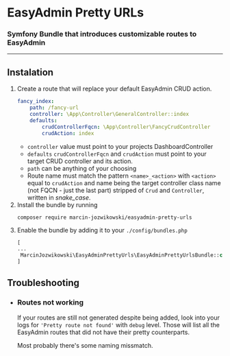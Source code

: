 # EasyAdmin Pretty URLs

### Symfony Bundle that introduces customizable routes to EasyAdmin

---

## Instalation

1. Create a route that will replace your default EasyAdmin CRUD action.
    ```yaml
    fancy_index:
        path: /fancy-url
        controller: \App\Controller\GeneralController::index
        defaults:
            crudControllerFqcn: \App\Controller\FancyCrudController
            crudAction: index
    ```
   * `controller` value must point to your projects DashboardController
   * `defaults` `crudControllerFqcn` and `crudAction` must point to your target CRUD controller and its action.
   * `path` can be anything of your choosing
   * Route name must match the pattern `<name>_<action>` with `<action>` equal to `crudAction` and name being the target controller class name (not FQCN - just the last part) stripped of `Crud` and `Controller`, written in _snake_case_.
1. Install the bundle by running
   ```shell
   composer require marcin-jozwikowski/easyadmin-pretty-urls
   ```
1. Enable the bundle by adding it to your `./config/bundles.php`
   ```php
   [
   ...
    MarcinJozwikowski\EasyAdminPrettyUrls\EasyAdminPrettyUrlsBundle::class => ['all' => true],
   ]
   ```

## Troubleshooting

* ### Routes not working

  If your routes are still not generated despite being added, look into your logs for `'Pretty route not found'` with `debug` level. Those will list all the EasyAdmin routes that did not have their pretty counterparts.

  Most probably there's some naming missmatch.
